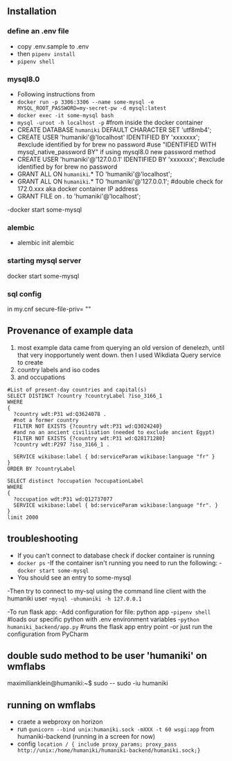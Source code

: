 ## Installation 


### define an .env file
- copy .env.sample to .env
- then `pipenv install`
- `pipenv shell`

### mysql8.0
- Following instructions from 
- `docker run -p 3306:3306 --name some-mysql -e MYSQL_ROOT_PASSWORD=my-secret-pw -d mysql:latest`
- `docker exec -it some-mysql bash`
- `mysql -uroot -h localhost -p` #from inside the docker container 
- CREATE DATABASE `humaniki` DEFAULT CHARACTER SET 'utf8mb4';
- CREATE USER 'humaniki'@'localhost' IDENTIFIED BY 'xxxxxxx'; #exclude identified by for brew no password #use "IDENTIFIED WITH mysql_native_password BY" if using mysql8.0 new password method
- CREATE USER 'humaniki'@'127.0.0.1' IDENTIFIED BY 'xxxxxxx'; #exclude identified by for brew no password
- GRANT ALL ON `humaniki`.* TO 'humaniki'@'localhost';
- GRANT ALL ON `humaniki`.* TO 'humaniki'@'127.0.0.1'; #double check for 172.0.xxx aka docker container IP address 
- GRANT FILE on *.* to 'humaniki'@'localhost';

-docker start some-mysql 

### alembic
- alembic init alembic


### starting mysql server
docker start some-mysql

### sql config
in my.cnf
secure-file-priv= ""



## Provenance of example data
1. most example data came from querying an old version of denelezh, until that very inopportunely went down. then I used Wikdiata Query service to create 
2. country labels and iso codes
3. and occupations
```
#List of present-day countries and capital(s)
SELECT DISTINCT ?country ?countryLabel ?iso_3166_1
WHERE
{
  ?country wdt:P31 wd:Q3624078 .
  #not a former country
  FILTER NOT EXISTS {?country wdt:P31 wd:Q3024240}
  #and no an ancient civilisation (needed to exclude ancient Egypt)
  FILTER NOT EXISTS {?country wdt:P31 wd:Q28171280}
  ?country wdt:P297 ?iso_3166_1 .

  SERVICE wikibase:label { bd:serviceParam wikibase:language "fr" }
}
ORDER BY ?countryLabel
```
```
SELECT distinct ?occupation ?occupationLabel
WHERE
{
  ?occupation wdt:P31 wd:Q12737077
  SERVICE wikibase:label { bd:serviceParam wikibase:language "fr". }
}
limit 2000
```

## troubleshooting 

- If you can't connect to database check if docker container is running 
- `docker ps`
-If the container isn't running you need to run the following: 
-`docker start some-mysql`
- You should see an entry to some-mysql

-Then try to connect to my-sql using the command line client with the humaniki user
-`mysql -uhumaniki -h 127.0.0.1 `

-To run flask app: 
-Add configuration for file: python app 
-`pipenv shell` #loads our specific python with .env environment variables 
-`python humaniki_backend/app.py` #runs the flask app entry point
-or just run the configuration from PyCharm


## double sudo method to be user 'humaniki' on wmflabs
maximilianklein@humaniki:~$ sudo -- sudo -iu humaniki


## running on wmflabs
- craete a webproxy on horizon
- run `gunicorn --bind unix:humaniki.sock -mXXX -t 60 wsgi:app` from humaniki-backend (running in a screen for now)
- config `location / {
            include proxy_params;
            proxy_pass http://unix:/home/humaniki/humaniki-backend/humaniki.sock;}`
